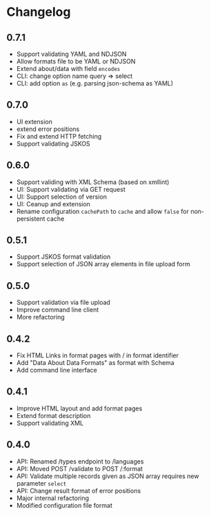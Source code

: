 # Changelog

## 0.7.1

- Support validating YAML and NDJSON
- Allow formats file to be YAML or NDJSON
- Extend about/data with field `encodes`
- CLI: change option name query => select
- CLI: add option `as` (e.g. parsing json-schema as YAML)

## 0.7.0

- UI extension
- extend error positions
- Fix and extend HTTP fetching
- Support validating JSKOS

## 0.6.0

- Support validing with XML Schema (based on xmllint)
- UI: Support validating via GET request
- UI: Support selection of version
- UI: Ceanup and extension
- Rename configuration `cachePath` to `cache` and allow `false` for non-persistent cache

## 0.5.1

- Support JSKOS format validation
- Support selection of JSON array elements in file upload form

## 0.5.0

- Support validation via file upload
- Improve command line client
- More refactoring

## 0.4.2

- Fix HTML Links in format pages with / in format identifier
- Add "Data About Data Formats" as format with Schema
- Add command line interface

## 0.4.1

- Improve HTML layout and add format pages
- Extend format description
- Support validating XML

## 0.4.0

- API: Renamed /types endpoint to /languages
- API: Moved POST /validate to POST /:format
- API: Validate multiple records given as JSON array requires new parameter `select`
- API: Change result format of error positions
- Major internal refactoring
- Modified configuration file format
